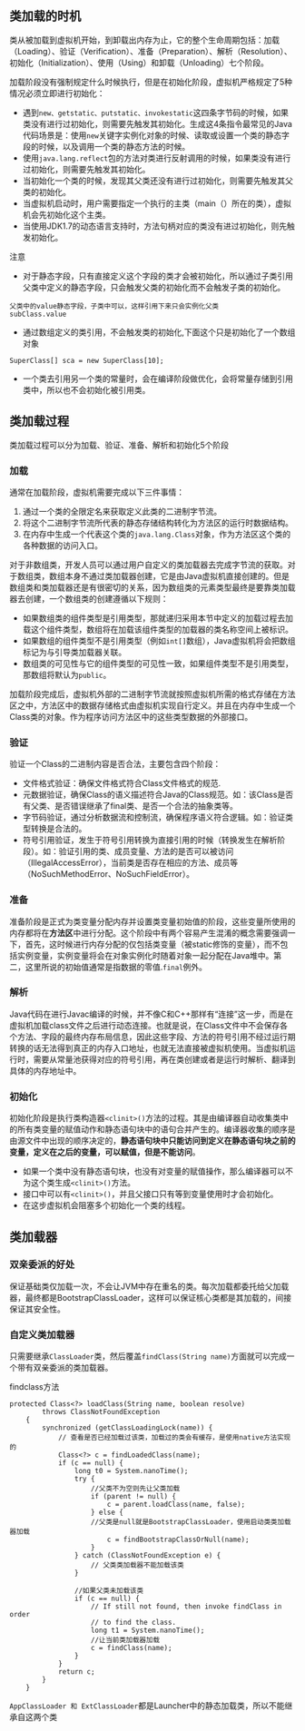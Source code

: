 ## 类加载的时机
类从被加载到虚拟机开始，到卸载出内存为止，它的整个生命周期包括：加载（Loading）、验证（Verification）、准备（Preparation）、解析（Resolution）、初始化（Initialization）、使用（Using）和卸载（Unloading）七个阶段。

加载阶段没有强制规定什么时候执行，但是在初始化阶段，虚拟机严格规定了5种情况必须立即进行初始化：
- 遇到`new、getstatic、putstatic、invokestatic`这四条字节码的时候，如果类没有进行过初始化，则需要先触发其初始化。生成这4条指令最常见的Java代码场景是：使用`new`关键字实例化对象的时候、读取或设置一个类的静态字段的时候，以及调用一个类的静态方法的时候。
- 使用`java.lang.reflect`包的方法对类进行反射调用的时候，如果类没有进行过初始化，则需要先触发其初始化。
- 当初始化一个类的时候，发现其父类还没有进行过初始化，则需要先触发其父类的初始化。
- 当虚拟机启动时，用户需要指定一个执行的主类（main（）所在的类），虚拟机会先初始化这个主类。
- 当使用JDK1.7的动态语言支持时，方法句柄对应的类没有进过初始化，则先触发初始化。

注意
- 对于静态字段，只有直接定义这个字段的类才会被初始化，所以通过子类引用父类中定义的静态字段，只会触发父类的初始化而不会触发子类的初始化。
```
父类中的value静态字段，子类中可以，这样引用下来只会实例化父类
subClass.value
```

- 通过数组定义的类引用，不会触发类的初始化,下面这个只是初始化了一个数组对象

```
SuperClass[] sca = new SuperClass[10];
```

- 一个类去引用另一个类的常量时，会在编译阶段做优化，会将常量存储到引用类中，所以也不会初始化被引用类。


## 类加载过程
类加载过程可以分为加载、验证、准备、解析和初始化5个阶段

### 加载
通常在加载阶段，虚拟机需要完成以下三件事情：
1. 通过一个类的全限定名来获取定义此类的二进制字节流。
2. 将这个二进制字节流所代表的静态存储结构转化为方法区的运行时数据结构。
3. 在内存中生成一个代表这个类的`java.lang.Class`对象，作为方法区这个类的各种数据的访问入口。

对于非数组类，开发人员可以通过用户自定义的类加载器去完成字节流的获取。对于数组类，数组本身不通过类加载器创建，它是由Java虚拟机直接创建的。但是数组类和类加载器还是有很密切的关系，因为数组类的元素类型最终是要靠类加载器去创建，一个数组类的创建遵循以下规则：
- 如果数组类的组件类型是引用类型，那就递归采用本节中定义的加载过程去加载这个组件类型，数组将在加载该组件类型的加载器的类名称空间上被标识。
- 如果数组的组件类型不是引用类型（例如`int[]`数组），Java虚拟机将会把数组标记为与引导类加载器关联。
- 数组类的可见性与它的组件类型的可见性一致，如果组件类型不是引用类型，那数组将默认为`public`。

加载阶段完成后，虚拟机外部的二进制字节流就按照虚拟机所需的格式存储在方法区之中，方法区中的数据存储格式由虚拟机实现自行定义。并且在内存中生成一个Class类的对象。作为程序访问方法区中的这些类型数据的外部接口。


### 验证
验证一个Class的二进制内容是否合法，主要包含四个阶段：
- 文件格式验证：确保文件格式符合Class文件格式的规范.
- 元数据验证，确保Class的语义描述符合Java的Class规范。如：该Class是否有父类、是否错误继承了final类、是否一个合法的抽象类等。
- 字节码验证，通过分析数据流和控制流，确保程序语义符合逻辑。如：验证类型转换是合法的。
- 符号引用验证，发生于符号引用转换为直接引用的时候（转换发生在解析阶段）。如：验证引用的类、成员变量、方法的是否可以被访问（IllegalAccessError），当前类是否存在相应的方法、成员等（NoSuchMethodError、NoSuchFieldError）。


### 准备
准备阶段是正式为类变量分配内存并设置类变量初始值的阶段，这些变量所使用的内存都将在**方法区**中进行分配。这个阶段中有两个容易产生混淆的概念需要强调一下，首先，这时候进行内存分配的仅包括类变量（被static修饰的变量），而不包括实例变量，实例变量将会在对象实例化时随着对象一起分配在Java堆中。第二，这里所说的初始值通常是指数据的零值.`final`例外。

### 解析
Java代码在进行Javac编译的时候，并不像C和C++那样有“连接”这一步，而是在虚拟机加载class文件之后进行动态连接。也就是说，在Class文件中不会保存各个方法、字段的最终内存布局信息，因此这些字段、方法的符号引用不经过运行期转换的话无法得到真正的内存入口地址，也就无法直接被虚拟机使用。当虚拟机运行时，需要从常量池获得对应的符号引用，再在类创建或者是运行时解析、翻译到具体的内存地址中。

### 初始化
初始化阶段是执行类构造器`<clinit>()`方法的过程。其是由编译器自动收集类中的所有类变量的赋值动作和静态语句块中的语句合并产生的。编译器收集的顺序是由源文件中出现的顺序决定的，**静态语句块中只能访问到定义在静态语句块之前的变量，定义在之后的变量，可以赋值，但是不能访问**。

- 如果一个类中没有静态语句块，也没有对变量的赋值操作，那么编译器可以不为这个类生成`<clinit>()`方法。
- 接口中可以有`<clinit>()`，并且父接口只有等到变量使用时才会初始化。
- 在这步虚拟机会阻塞多个初始化一个类的线程。


## 类加载器

### 双亲委派的好处
保证基础类仅加载一次，不会让JVM中存在重名的类。每次加载都委托给父加载器，最终都是BootstrapClassLoader，这样可以保证核心类都是其加载的，间接保证其安全性。

### 自定义类加载器
只需要继承`ClassLoader`类，然后覆盖`findClass(String name)`方面就可以完成一个带有双亲委派的类加载器。

findclass方法
```
protected Class<?> loadClass(String name, boolean resolve)
        throws ClassNotFoundException
    {
        synchronized (getClassLoadingLock(name)) {
            // 查看是否已经加载过该类，加载过的类会有缓存，是使用native方法实现的
            Class<?> c = findLoadedClass(name);
            if (c == null) {
                long t0 = System.nanoTime();
                try {
                    //父类不为空则先让父类加载
                    if (parent != null) {
                        c = parent.loadClass(name, false);
                    } else {
                    //父类是null就是BootstrapClassLoader，使用启动类类加载器加载
                        c = findBootstrapClassOrNull(name);
                    }
                } catch (ClassNotFoundException e) {
                    // 父类类加载器不能加载该类
                }

                //如果父类未加载该类
                if (c == null) {
                    // If still not found, then invoke findClass in order
                    // to find the class.
                    long t1 = System.nanoTime();
                    //让当前类加载器加载
                    c = findClass(name);
                }
            }
            return c;
        }
    }
```

`AppClassLoader 和 ExtClassLoader`都是Launcher中的静态加载类，所以不能继承自这两个类
